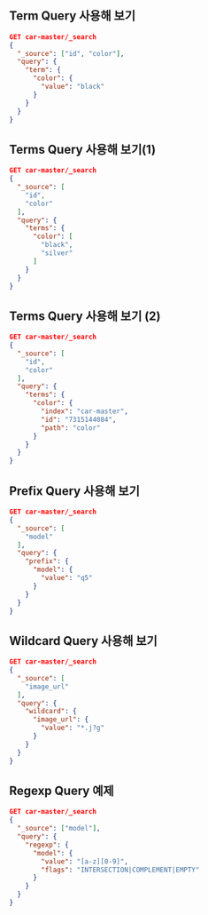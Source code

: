 Term Query 사용해 보기
-------------
```json lines
GET car-master/_search
{
  "_source": ["id", "color"],
  "query": {
    "term": {
      "color": {
        "value": "black"
      }
    }
  }
}
```

Terms Query 사용해 보기(1)
-------------
```json lines
GET car-master/_search
{
  "_source": [
    "id",
    "color"
  ],
  "query": {
    "terms": {
      "color": [
        "black",
        "silver"
      ]
    }
  }
}
```

Terms Query 사용해 보기 (2)
-------------
```json lines
GET car-master/_search
{
  "_source": [
    "id",
    "color"
  ],
  "query": {
    "terms": {
      "color": {
        "index": "car-master",
        "id": "7315144084",
        "path": "color"
      }
    }
  }
}
```


Prefix Query 사용해 보기
-------------
```json lines
GET car-master/_search
{
  "_source": [
    "model"
  ],
  "query": {
    "prefix": {
      "model": {
        "value": "q5"
      }
    }
  }
}

```

Wildcard Query 사용해 보기
-------------
```json lines
GET car-master/_search
{
  "_source": [
    "image_url"
  ],
  "query": {
    "wildcard": {
      "image_url": {
        "value": "*.j?g"
      }
    }
  }
}


```

Regexp Query 예제
-------------
```json lines
GET car-master/_search
{
  "_source": ["model"],
  "query": {
    "regexp": {
      "model": {
        "value": "[a-z][0-9]",
        "flags": "INTERSECTION|COMPLEMENT|EMPTY"
      }
    }
  }
}

```